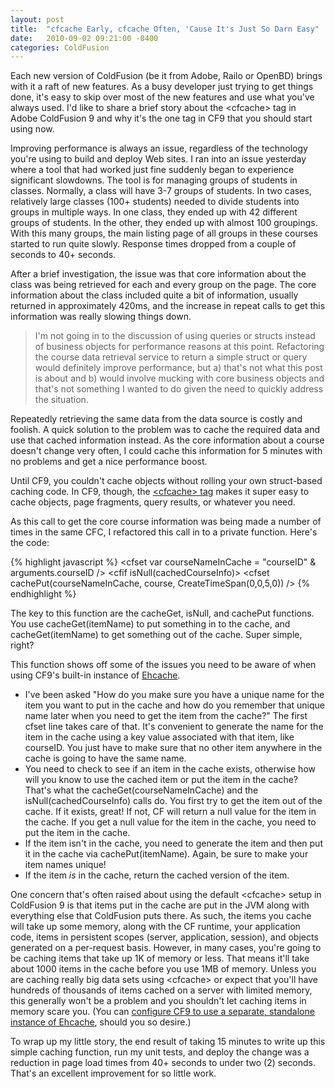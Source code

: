 ```yaml
---
layout: post
title:  "cfcache Early, cfcache Often, 'Cause It's Just So Darn Easy"
date:   2010-09-02 09:21:00 -0400
categories: ColdFusion
---
```


Each new version of ColdFusion (be it from Adobe, Railo or OpenBD) brings with it a raft of new features. As a busy developer just trying to get things done, it's easy to skip over most of the new features and use what you've always used. I'd like to share a brief story about the &lt;cfcache&gt; tag in Adobe ColdFusion 9 and why it's the one tag in CF9 that you should start using now.

Improving performance is always an issue, regardless of the technology you're using to build and deploy Web sites. I ran into an issue yesterday where a tool that had worked just fine suddenly began to experience significant slowdowns. The tool is for managing groups of students in classes. Normally, a class will have 3-7 groups of students. In two cases, relatively large classes (100+ students) needed to divide students into groups in multiple ways. In one class, they ended up with 42 different groups of students. In the other, they ended up with almost 100 groupings. With this many groups, the main listing page of all groups in these courses started to run quite slowly. Response times dropped from a couple of seconds to 40+ seconds.

After a brief investigation, the issue was that core information about the class was being retrieved for each and every group on the page. The core information about the class included quite a bit of information, usually returned in approximately 420ms, and the increase in repeat calls to get this information was really slowing things down.

>I'm not going in to the discussion of using queries or structs instead of business objects for performance reasons at this point. Refactoring the course data retrieval service to return a simple struct or query would definitely improve performance, but a) that's not what this post is about and b) would involve mucking with core business objects and that's not something I wanted to do given the need to quickly address the situation.

Repeatedly retrieving the same data from the data source is costly and foolish. A quick solution to the problem was to cache the required data and use that cached information instead. As the core information about a course doesn't change very often, I could cache this information for 5 minutes with no problems and get a nice performance boost.

Until CF9, you couldn't cache objects without rolling your own struct-based caching code. In CF9, though, the [&lt;cfcache&gt; tag](http://help.adobe.com/en_US/ColdFusion/9.0/CFMLRef/WSc3ff6d0ea77859461172e0811cbec22c24-7d5a.html) makes it super easy to cache objects, page fragments, query results, or whatever you need.

As this call to get the core course information was being made a number of times in the same CFC, I refactored this call in to a private function. Here's the code:

{% highlight javascript %}
<cffunction name="getCourseInfo" access="private" output="false" returntype="course">
  <cfargument name="courseID" type="numeric" required="yes" />
  <cfset var courseNameInCache = "courseID" & arguments.courseID />
  <cfset var cachedCourseInfo = cacheGet(courseNameInCache) />
  <cfset var course = 0 />
  <cfif isNull(cachedCourseInfo)>
    <cfset course = variables.courseService.getCourse(arguments.courseID) />
    <cfset cachePut(courseNameInCache, course, CreateTimeSpan(0,0,5,0)) />
  <cfelse>
    <cfset course = cachedCourseInfo />
  </cfif>
  <cfreturn course />
</cffunction>
{% endhighlight %}

The key to this function are the cacheGet, isNull, and cachePut functions. You use cacheGet(itemName) to put something in to the cache, and cacheGet(itemName) to get something out of the cache. Super simple, right?

This function shows off some of the issues you need to be aware of when using CF9's built-in instance of [Ehcache](http://ehcache.org/).

- I've been asked "How do you make sure you have a unique name for the item you want to put in the cache and how do you remember that unique name later when you need to get the item from the cache?" The first cfset line takes care of that. It's convenient to generate the name for the item in the cache using a key value associated with that item, like courseID. You just have to make sure that no other item anywhere in the cache is going to have the same name.
- You need to check to see if an item in the cache exists, otherwise how will you know to use the cached item or put the item in the cache? That's what the  cacheGet(courseNameInCache) and the isNull(cachedCourseInfo) calls do. You first try to get the item out of the cache. If it exists, great! If not, CF will return a null value for the item in the cache. If you get a null value for the item in the cache, you need to put the item in the cache.
- If the item isn't in the cache, you need to generate the item and then put it in the cache via cachePut(itemName). Again, be sure to make your item names unique!
- If the item *is* in the cache, return the cached version of the item.

One concern that's often raised about using the default &lt;cfcache&gt; setup in ColdFusion 9 is that items put in the cache are put in the JVM along with everything else that ColdFusion puts there. As such, the items you cache will take up some memory, along with the CF runtime, your application code, items in persistent scopes (server, application, session), and objects generated on a per-request basis. However, in many cases, you're going to be caching items that take up 1K of memory or less. That means it'll take about 1000 items in the cache before you use 1MB of memory. Unless you are caching really big data sets using &lt;cfcache&gt; or expect that you'll have hundreds of thousands of items cached on a server with limited memory, this generally won't be a problem and you shouldn't let caching items in memory scare you. (You can [configure CF9 to use a separate, standalone instance of Ehcache](http://www.brooks-bilson.com/blogs/rob/index.cfm/2009/11/17/Caching-Enhancements-in-ColdFusion-9--Part-6-Configuring-Caches-and-Working-with-ehcachexml), should you so desire.)

To wrap up my little story, the end result of taking 15 minutes to write up this simple caching function, run my unit tests, and deploy the change was a reduction in page load times from 40+ seconds to under two (2) seconds. That's an excellent improvement for so little work.